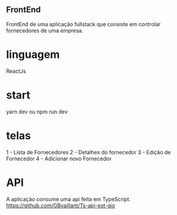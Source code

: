 ## FrontEnd
FrontEnd de uma aplicação fullstack que consiste em controlar fornecedores de uma empresa.

# linguagem
ReactJs 

# start
yarn dev
ou 
npm run dev

# telas
1 - Lista de Fornecedores
2 - Detalhes do fornecedor
3 - Edição de Fornecedor
4 - Adicionar novo Fornecedor

# API 
A aplicação consume uma api feita em TypeScript.
https://github.com/GBvaillant/Ts-api-est-gio

